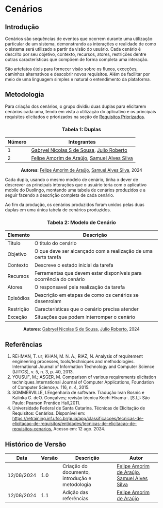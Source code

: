 # Cenários

## Introdução

Cenários são sequências de eventos que ocorrem durante uma utilização particular de um sistema, demonstrando as interações e realidade de como o sistema será utilizado a partir da visão do usuário. Cada cenário é descrito por seu objetivo, contexto, recursos, atores, restrições dentre outras características que compõem de forma completa uma interação.

São artefatos úteis para fornecer visão sobre os fluxos, exceções, caminhos alternativos e descobrir novos requisitos. Além de facilitar por meio de uma linguagem simples e natural o entendimento da plataforma. 

## Metodologia

Para criação dos cenários, o grupo dividiu duas duplas para elicitarem cenários cada uma, tendo em vista a utilização do aplicativo e os principais requisitos elicitados e priorizados na seção de [Requisitos Priorizados](../Elicitacao/priorizacao/priorizados.md).

<center>

### Tabela 1: Duplas

| Número | Integrantes |
|-----------------|-------------|
| 1 | [Gabryel Nicolas S de Sousa](https://github.com/gabryelns), [Julio Roberto](https://github.com/JulioR2022) |
| 2 | [Felipe Amorim de Araújo](https://github.com/lipeaaraujo), [Samuel Alves Silva](https://github.com/samuelalvess) |

**Autores**: [Felipe Amorim de Araújo](https://github.com/lipeaaraujo), [Samuel Alves Silva](https://github.com/samuelalvess), 2024

</center>

Cada dupla, usando o mesmo modelo de cenário, tinha o dever de descrever as principais interações que o usuário teria com o aplicativo mobile do Duolingo, montando uma tabela de cenários produzidos e a seguir fazendo a descrição completa de cada cenário.

Ao fim da produção, os cenários produzidos foram unidos pelas duas duplas em uma única tabela de cenários produzidos.

<center>

### Tabela 2: Modelo de Cenário

| Elemento | Descrição     |
|----------|---------------------|
| Titulo  | O titulo do cenário |
| Objetivo  | O que deve ser alcançado com a realização de uma certa tarefa |
| Contexto  | Descreve o estado inicial da tarefa |
| Recursos  | Ferramentas que devem estar disponíveis para ocorrência do cenário |
| Atores  | O responsavel pela realização da tarefa |
| Episódios | Descrição em etapas de como os cenários se desenrolam |
| Restrição  | Características que o cenário precisa atender |
| Exceção  | Situações que podem interromper o cenário |

**Autores**: [Gabryel Nicolas S de Sousa](https://github.com/gabryelns), [Julio Roberto](https://github.com/JulioR2022), 2024

</center>

## Referências

1. REHMAN, T. ur; KHAN, M. N. A.; RIAZ, N. Analysis of requirement engineering processes, tools/techniques and methodologies. International Journal of Information Technology and Computer Science (IJITCS), v. 5, n. 3, p. 40, 2013.
2. YOUSUF, M.; ASGER, M. Comparison of various requirements elicitation techniques.International Journal of Computer Applications, Foundation of Computer Science,v. 116, n. 4, 2015.
3. SOMMERVILLE, I.Engenharia de software. Tradução Ivan Bosnic e Kalinka G. deO. Gonçalves; revisão técnica Kechi Hirama–. [S.l.]: São Paulo: Pearson Prentice Hall,2011.
4. Universidade Federal de Santa Catarina. Técnicas de Elicitação de Requisitos: Cenários. Disponível em: <https://retraining.inf.ufsc.br/guia/app/classificacoes/tecnicas-de-elicitacao-de-requisitos/entidades/tecnicas-de-elicitacao-de-requisitos-cenarios.> Acesso em: 12 ago. 2024. 

## Histórico de Versão

<center>

| Data | Versão | Descrição | Autor |
| ---- | ------ | --------- | ----- |
| 12/08/2024 | 1.0 | Criação do documento, introdução e metodologia | [Felipe Amorim de Araújo](https://github.com/lipeaaraujo), [Samuel Alves Silva](https://github.com/samuelalvess) |
| 12/08/2024 | 1.1 | Adição das referências | [Felipe Amorim de Araújo](https://github.com/lipeaaraujo) |

</center>
